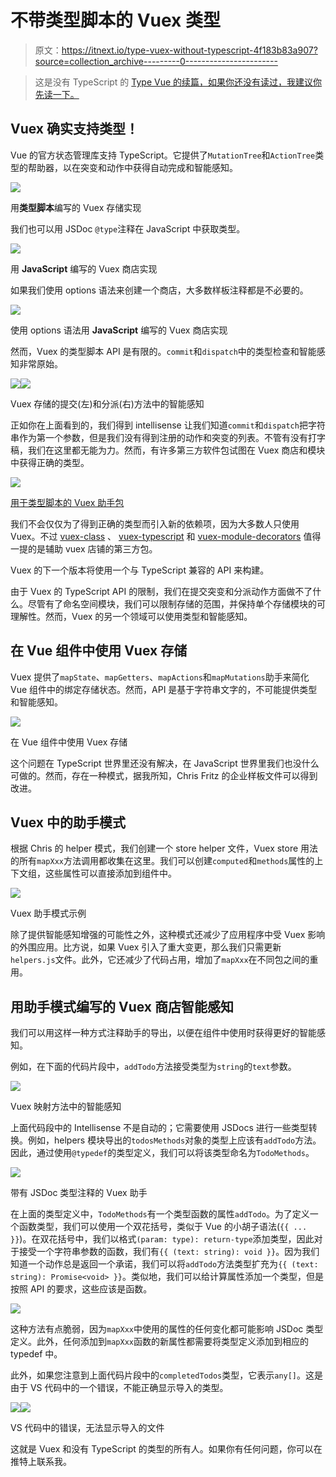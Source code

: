 # 不带类型脚本的 Vuex 类型

> 原文：<https://itnext.io/type-vuex-without-typescript-4f183b83a907?source=collection_archive---------0----------------------->

> 这是没有 TypeScript 的 [Type Vue 的续篇，如果你还没有读过，我建议你先读一下。](https://medium.com/@znck/type-vue-without-typescript-b2b49210f0b)

## Vuex 确实支持类型！

Vue 的官方状态管理库支持 TypeScript。它提供了`MutationTree`和`ActionTree`类型的帮助器，以在突变和动作中获得自动完成和智能感知。

![](img/7264bf67e4eea72be82ab1b13295116d.png)

用**类型脚本**编写的 Vuex 存储实现

我们也可以用 JSDoc `@type`注释在 JavaScript 中获取类型。

![](img/754a719bb50c6cc9a2d577462adb59b6.png)

用 **JavaScript** 编写的 Vuex 商店实现

如果我们使用 options 语法来创建一个商店，大多数样板注释都是不必要的。

![](img/4dfbd42cfc885a84484fd92571c7e5aa.png)

使用 options 语法用 **JavaScript** 编写的 Vuex 商店实现

然而，Vuex 的类型脚本 API 是有限的。`commit`和`dispatch`中的类型检查和智能感知非常原始。

![](img/df64f7d5fff292182378b6d254fb0f70.png)![](img/12f4c8c33a2a43b5f9fec2de75f5bad5.png)

Vuex 存储的提交(左)和分派(右)方法中的智能感知

正如你在上面看到的，我们得到 intellisense 让我们知道`commit`和`dispatch`把字符串作为第一个参数，但是我们没有得到注册的动作和突变的列表。不管有没有打字稿，我们在这里都无能为力。然而，有许多第三方软件包试图在 Vuex 商店和模块中获得正确的类型。

![](img/6e6b0131706d6af4cb8f69f91af6e1ae.png)

[用于类型脚本的 Vuex 助手包](https://npmsearch.com/?q=keywords:vuex,typescript)

我们不会仅仅为了得到正确的类型而引入新的依赖项，因为大多数人只使用 Vuex。不过 [vuex-class](https://github.com/ktsn/vuex-class) 、 [vuex-typescript](https://github.com/istrib/vuex-typescript) 和 [vuex-module-decorators](https://github.com/championswimmer/vuex-module-decorators) 值得一提的是辅助 vuex 店铺的第三方包。

Vuex 的下一个版本将使用一个与 TypeScript 兼容的 API 来构建。

由于 Vuex 的 TypeScript API 的限制，我们在提交突变和分派动作方面做不了什么。尽管有了命名空间模块，我们可以限制存储的范围，并保持单个存储模块的可理解性。然而，Vuex 的另一个领域可以使用类型和智能感知。

## 在 Vue 组件中使用 Vuex 存储

Vuex 提供了`mapState`、`mapGetters`、`mapActions`和`mapMutations`助手来简化 Vue 组件中的绑定存储状态。然而，API 是基于字符串文字的，不可能提供类型和智能感知。

![](img/9f703b525f049336e388ad4c97e08da8.png)

在 Vue 组件中使用 Vuex 存储

这个问题在 TypeScript 世界里还没有解决，在 JavaScript 世界里我们也没什么可做的。然而，存在一种模式，据我所知，Chris Fritz 的企业样板文件可以得到改进。

## Vuex 中的助手模式

根据 Chris 的 helper 模式，我们创建一个 store helper 文件，Vuex store 用法的所有`mapXxx`方法调用都收集在这里。我们可以创建`computed`和`methods`属性的上下文组，这些属性可以直接添加到组件中。

![](img/d4cc70276466ad1ea0b5c46fb4ac885e.png)

Vuex 助手模式示例

除了提供智能感知增强的可能性之外，这种模式还减少了应用程序中受 Vuex 影响的外围应用。比方说，如果 Vuex 引入了重大变更，那么我们只需更新`helpers.js`文件。此外，它还减少了代码占用，增加了`mapXxx`在不同包之间的重用。

## 用助手模式编写的 Vuex 商店智能感知

我们可以用这样一种方式注释助手的导出，以便在组件中使用时获得更好的智能感知。

例如，在下面的代码片段中，`addTodo`方法接受类型为`string`的`text`参数。

![](img/6cf0a66d05311454a0648c4daf128b01.png)

Vuex 映射方法中的智能感知

上面代码段中的 Intellisense 不是自动的；它需要使用 JSDocs 进行一些类型转换。例如，helpers 模块导出的`todosMethods`对象的类型上应该有`addTodo`方法。因此，通过使用`@typedef`的类型定义，我们可以将该类型命名为`TodoMethods`。

![](img/a0834f86635d80bd2443fb26a32550ca.png)

带有 JSDoc 类型注释的 Vuex 助手

在上面的类型定义中，`TodoMethods`有一个类型函数的属性`addTodo`。为了定义一个函数类型，我们可以使用一个双花括号，类似于 Vue 的小胡子语法(`{{ ... }}`)。在双花括号中，我们以格式`(param: type): return-type`添加类型，因此对于接受一个字符串参数的函数，我们有`{{ (text: string): void }}`。因为我们知道一个动作总是返回一个承诺，我们可以将`addTodo`方法类型扩充为`{{ (text: string): Promise<void> }}`。类似地，我们可以给计算属性添加一个类型，但是按照 API 的要求，这些应该是函数。

![](img/84e705a0744bddfb145b382b3d41f43b.png)

这种方法有点脆弱，因为`mapXxx`中使用的属性的任何变化都可能影响 JSDoc 类型定义。此外，任何添加到`mapXxx`函数的新属性都需要将类型定义添加到相应的 typedef 中。

此外，如果您注意到上面代码片段中的`completedTodos`类型，它表示`any[]`。这是由于 VS 代码中的一个错误，不能正确显示导入的类型。

![](img/a25ca43a61141a5cd48d92d98d4e5739.png)![](img/b387812a075ace13f877b17a7208041b.png)

VS 代码中的错误，无法显示导入的文件

这就是 Vuex 和没有 TypeScript 的类型的所有人。如果你有任何问题，你可以在推特上联系我。